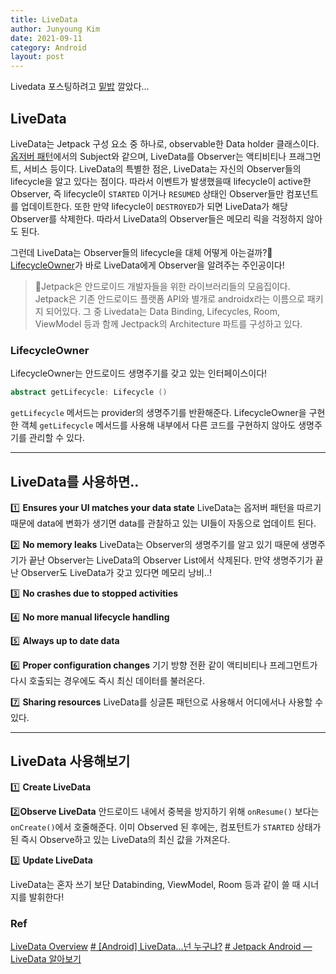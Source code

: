 ```yaml
---
title: LiveData
author: Junyoung Kim
date: 2021-09-11
category: Android
layout: post
---
```



Livedata 포스팅하려고 [밑밥](https://junieberry.github.io/android/2021-09-09-ObserverPattern.html) 깔았다... 

## LiveData

LiveData는 Jetpack 구성 요소 중 하나로, observable한 Data holder 클래스이다. [옵저버 패턴](https://junieberry.github.io/android/2021-09-09-ObserverPattern.html)에서의 Subject와 같으며, LiveData를 Observer는 액티비티나 프래그먼트, 서비스 등이다. LiveData의 특별한 점은, LiveData는 자신의 Observer들의 lifecycle을 알고 있다는 점이다. 
따라서 이벤트가 발생했을때 lifecycle이 active한 Observer, 즉 lifecycle이 `STARTED` 이거나 `RESUMED` 상태인 Observer들만 컴포넌트를 업데이트한다. 또한 만약 lifecycle이 `DESTROYED`가 되면 LiveData가 해당 Observer를 삭제한다. 따라서 LiveData의 Observer들은 메모리 릭을 걱정하지 않아도 된다.

그런데 LiveData는 Observer들의 lifecycle을 대체 어떻게 아는걸까?🤨 [LifecycleOwner](https://developer.android.com/reference/androidx/lifecycle/LifecycleOwner)가 바로 LiveData에게 Observer을 알려주는 주인공이다!

> 🚀Jetpack은 안드로이드 개발자들을 위한 라이브러리들의 모음집이다. Jetpack은 기존 안드로이드 플랫폼 API와 별개로 androidx라는 이름으로 패키지 되어있다. 그 중 Livedata는 Data Binding, Lifecycles, Room, ViewModel 등과 함께 Jectpack의 Architecture 파트를 구성하고 있다.

### LifecycleOwner
LifecycleOwner는 안드로이드 생명주기를 갖고 있는 인터페이스이다!

```kotlin
abstract getLifecycle: Lifecycle ()
```
`getLifecycle` 메서드는 provider의 생명주기를 반환해준다.  LifecycleOwner을 구현한 객체 `getLifecycle` 메서드를 사용해 내부에서 다른 코드를 구현하지 않아도 생명주기를 관리할 수 있다.

---

## LiveData를 사용하면..

1️⃣ **Ensures your UI matches your data state**
LiveData는 옵저버 패턴을 따르기 때문에 data에 변화가 생기면 data를 관찰하고 있는 UI들이 자동으로 업데이트 된다. 

2️⃣ **No memory leaks**
LiveData는 Observer의 생명주기를 알고 있기 때문에 생명주기가 끝난 Observer는 LiveData의 Observer List에서 삭제된다. 만약 생명주기가 끝난 Observer도 LiveData가 갖고 있다면 메모리 낭비..!

3️⃣ **No crashes due to stopped activities**

4️⃣ **No more manual lifecycle handling**

5️⃣ **Always up to date data**

6️⃣ **Proper configuration changes**
기기 방향 전환 같이 액티비티나 프레그먼트가 다시 호출되는 경우에도 즉시 최신 데이터를 불러온다.

7️⃣ **Sharing resources**
LiveData를 싱글톤 패턴으로 사용해서 어디에서나 사용할 수 있다.


---

## LiveData 사용해보기

1️⃣ **Create LiveData**

2️⃣**Observe LiveData**
안드로이드 내에서 중복을 방지하기 위해 `onResume()` 보다는 `onCreate()`에서 호줄해준다.
이미 Observed 된 후에는, 컴포턴트가 `STARTED` 상태가 된 즉시 Observe하고 있는 LiveData의 최신 값을 가져온다.

3️⃣ **Update LiveData** 

LiveData는 혼자 쓰기 보단 Databinding, ViewModel, Room 등과 같이 쓸 때 시너지를 발휘한다!


### Ref
[LiveData Overview](https://developer.android.com/topic/libraries/architecture/livedata)
[# [Android] LiveData...넌 누구냐?](https://velog.io/@jojo_devstory/Android-LiveData...%EB%84%8C-%EB%88%84%EA%B5%AC%EB%83%90)
[# Jetpack Android — LiveData 알아보기](https://medium.com/harrythegreat/jetpack-android-livedata-%EC%95%8C%EC%95%84%EB%B3%B4%EA%B8%B0-ed49a6f17de3)